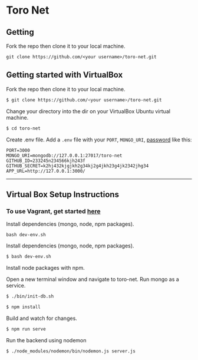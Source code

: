 # Toro Net
## Getting
Fork the repo then clone it to your local machine.
```
git clone https://github.com/<your username>/toro-net.git
```

## Getting started with VirtualBox

Fork the repo then clone it to your local machine.

```bash
$ git clone https://github.com/<your username>/toro-net.git
```

Change your directory into the dir on your VirtualBox Ubuntu virtual machine.

```bash
$ cd toro-net
```

Create .env file. Add a `.env` file with your `PORT`, `MONGO_URI`, 
[password](https://github.com/jaredhanson/passport-github) like this:

```
PORT=3000
MONGO_URI=mongodb://127.0.0.1:27017/toro-net
GITHUB_ID=233245n234566kjh243f
GITHUB_SECRET=k2hj432kjgjkh2g34kj2g4jkh23g4jk2342jhg34
APP_URL=http://127.0.0.1:3000/
```
---
## Virtual Box Setup Instructions
### To use Vagrant, get started [here](#vagrant-setup-instructions)
Install dependencies (mongo, node, npm packages).  
```
bash dev-env.sh
```

Install dependencies (mongo, node, npm packages).

```bash
$ bash dev-env.sh
```

Install node packages with npm.

Open a new terminal window and navigate to toro-net. Run mongo as a service.  

```bash
$ ./bin/init-db.sh
```

```bash
$ npm install
``` 

Build and watch for changes.

```bash
$ npm run serve
```

Run the backend using nodemon  
```bash
$ ./node_modules/nodemon/bin/nodemon.js server.js
```
